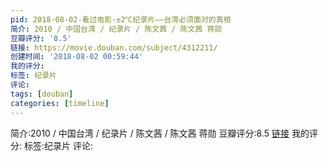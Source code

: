 ```yaml
---
pid: 2018-08-02-看过电影-±2℃纪录片——台湾必须面对的真相
简介: 2010 / 中国台湾 / 纪录片 / 陈文茜 / 陈文茜 蒋勋
豆瓣评分: '8.5'
链接: https://movie.douban.com/subject/4312211/
创建时间: '2018-08-02 00:59:44'
我的评分:
标签: 纪录片
评论:
tags: [douban]
categories: [timeline]
---
```

简介:2010 / 中国台湾 / 纪录片 / 陈文茜 / 陈文茜 蒋勋
豆瓣评分:8.5
[链接](https://movie.douban.com/subject/4312211/)
我的评分:
标签:纪录片
评论:
